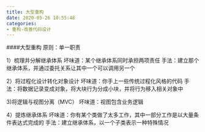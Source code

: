 ```yaml
---
title: 大型重构
date: 2020-05-26 10:55:48
categories:
- 重构-改善代码设计
---
```

####大型重构
原则：单一职责

1）梳理并分解继承体系
坏味道：某个继承体系同时承担两项责任
手法：建立那个继承体系，并通过委托关系让其中一个可以调用另一个

2）将过程化设计转化对象设计
坏味道：你手上一些传统过程化风格的代码
手法：将数据记录变成对象，将大块行为分成小块，并将行为移入相关对象中

3)将逻辑与视图分离（MVC）
坏味道：视图包含业务逻辑

4）提炼继承体系
坏味道：你有某个类做了太多工作，其中一部分工作是以大量条件表达式完成的
手法：建立继承体系，以一个子类表示一种特殊情况
